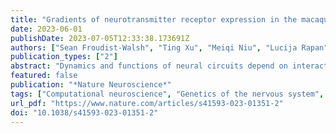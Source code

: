 ```yaml
---
title: "Gradients of neurotransmitter receptor expression in the macaque cortex"
date: 2023-06-01
publishDate: 2023-07-05T12:33:38.173691Z
authors: ["Sean Froudist-Walsh", "Ting Xu", "Meiqi Niu", "Lucija Rapan", "Ling Zhao", "Daniel S. Margulies", "Karl Zilles", "Xiao-Jing Wang", "Nicola Palomero-Gallagher"]
publication_types: ["2"]
abstract: "Dynamics and functions of neural circuits depend on interactions mediated by receptors. Therefore, a comprehensive map of receptor organization across cortical regions is needed. In this study, we used in vitro receptor autoradiography to measure the density of 14 neurotransmitter receptor types in 109 areas of macaque cortex. We integrated the receptor data with anatomical, genetic and functional connectivity data into a common cortical space. We uncovered a principal gradient of receptor expression per neuron. This aligns with the cortical hierarchy from sensory cortex to higher cognitive areas. A second gradient, driven by serotonin 5-HT1A receptors, peaks in the anterior cingulate, default mode and salience networks. We found a similar pattern of 5-HT1A expression in the human brain. Thus, the macaque may be a promising translational model of serotonergic processing and disorders. The receptor gradients may enable rapid, reliable information processing in sensory cortical areas and slow, flexible integration in higher cognitive areas."
featured: false
publication: "*Nature Neuroscience*"
tags: ["Computational neuroscience", "Genetics of the nervous system", "Neurotransmitters", "Synaptic transmission"]
url_pdf: "https://www.nature.com/articles/s41593-023-01351-2"
doi: "10.1038/s41593-023-01351-2"
---
```


